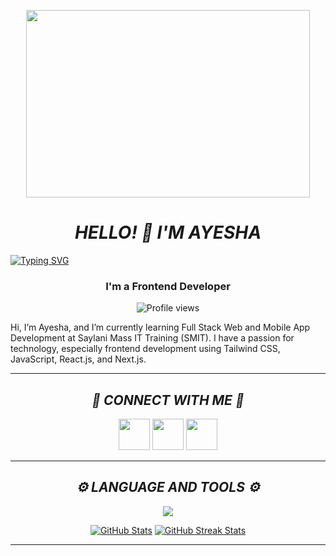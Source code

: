 <p align="center"><img src="https://your-banner-link.gif" height="300px" width="95%" /></p>

<h1 align="center"><i>HELLO! 👋 I'M AYESHA </i></h1>

[![Typing SVG](https://readme-typing-svg.demolab.com/?lines=Tech+Enthusiast+|+Lifelong+Learner;Driven+|+Curious+|+Ambitious)](https://git.io/typing-svg)

<h3 align="center"><b>I'm a Frontend Developer </b></h3>

<p align="center"> <img src="https://komarev.com/ghpvc/?username=your-username&label=Profile%20views&color=0e75b6&style=flat" alt="Profile views" /> </p>

Hi, I’m Ayesha, and I’m currently learning Full Stack Web and Mobile App Development at Saylani Mass IT Training (SMIT). I have a passion for technology, especially frontend development using Tailwind CSS, JavaScript, React.js, and Next.js.

---

<h2 align="center"><i>🔗 CONNECT WITH ME 🔗</i></h2>
<p align="center">
    <a href="github.com/ayesha-enayat" target="blank"><img src="https://skillicons.dev/icons?i=github" height="50" width="50" /></a>
    <a href="https://linkedin.com/in/ayesha-muhammad-enayat-hussain" target="blank"><img src="https://skillicons.dev/icons?i=linkedin" height="50" width="50" /></a>
    <a href="mailto:ayeshamenayat@gmail.com" target="blank"><img src="https://skillicons.dev/icons?i=gmail" height="50" width="50" /></a>
</p>

---

<h2 align="center"><i>⚙️ LANGUAGE AND TOOLS ⚙️</i></h2>
<p align="center">
    <img src="https://skillicons.dev/icons?i=html,css,js,boostrap,git,github,vscode" />
</p>

<p align="center">
<a href="https://github.com/ayesha-enayat/github-readme-stats"><img src="https://github-readme-stats.vercel.app/api?username=your-username&show_icons=true" alt="GitHub Stats" /></a>
<a href="https://github.com/ayesha-enayat/github-readme-streak-stats"><img src="https://github-readme-streak-stats.herokuapp.com/?user=your-username" alt="GitHub Streak Stats" /></a>
</p>

---
